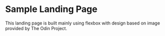 # Sample Landing Page

This landing page is built mainly using flexbox with design based on image provided by The Odin Project.